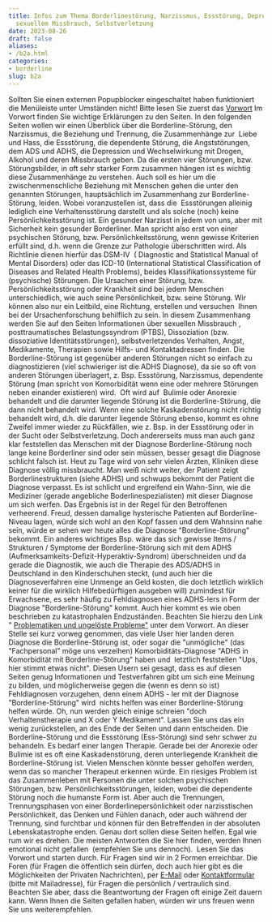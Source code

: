 ```yaml
---
title: Infos zum Thema Borderlinestörung, Narzissmus, Essstörung, Depression, ADHS,
  sexuellem Missbrauch, Selbstverletzung
date: 2023-08-26
draft: false
aliases:
- /b2a.html
categories:
- borderline
slug: b2a
---
```

Sollten Sie  einen externen Popupblocker eingeschaltet haben funktioniert die Menüleiste  unter Umständen nicht!
Bitte lesen Sie zuerst das [Vorwort](https://borderliner.ch/vorwort/vorwort.htm) Im  Vorwort finden Sie wichtige Erklärungen zu den Seiten.
In  den folgenden Seiten wollen wir einen Überblick über die  Borderline-Störung, den Narzissmus, die Beziehung  und Trennung, die Zusammenhänge zur  Liebe und Hass, die Essstörung,  die dependente Störung, die Angststörungen, dem ADS und ADHS, die  Depression und Wechselwirkung mit Drogen, Alkohol und deren Missbrauch  geben.
Da die ersten vier Störungen,    bzw. Störungsbilder, in oft sehr starker Form zusammen hängen ist es wichtig    diese Zusammenhänge zu verstehen.
Auch soll es hier um die zwischenmenschliche Beziehung mit    Menschen gehen die unter den genannten Störungen, hauptsächlich im    Zusammenhang zur Borderline-Störung, leiden. Wobei voranzustellen ist,           dass die     Essstörungen alleinig lediglich eine Verhaltensstörung darstellt und als    solche (noch) keine Persönlichkeitsstörung ist.
Ein    gesunder Narzisst in jedem von uns, aber mit Sicherheit kein gesunder    Borderliner. Man spricht also erst von einer psychischen Störung, bzw. Persönlichkeitsstörung,    wenn gewisse Kriterien erfüllt sind, d.h. wenn die Grenze zur Pathologie    überschritten wird. Als Richtlinie dienen hierfür das DSM-IV  ( Diagnostic and Statistical Manual    of Mental Disorders) oder das ICD-10 (International Statistical Classification    of  Diseases and Related Health Problems), beides Klassifikationssysteme    für (psychische) Störungen.
Die Ursachen einer Störung,    bzw. Persönlichkeitsstörung oder Krankheit sind bei jedem    Menschen unterschiedlich, wie auch seine Persönlichkeit, bzw. seine Störung.    Wir können also nur    ein Leitbild, eine Richtung, erstellen und versuchen         Ihnen bei der Ursachenforschung behilflich zu sein.
In  diesem Zusammenhang                        werden Sie auf den Seiten Informationen über sexuellen Missbrauch                ,  posttraumatisches Belastungssyndrom (PTBS), Dissoziation (bzw. dissoziative  Identitätsstörungen), selbstverletzendes Verhalten, Angst,  Medikamente,  Therapien sowie Hilfs- und Kontaktadressen finden.
Die    Borderline-Störung ist gegenüber anderen Störungen nicht so einfach zu  diagnostizieren (viel schwieriger ist die ADHS Diagnose), da sie so oft  von anderen Störungen überlagert, z. Bsp. Essstörung, Narzissmus, dependente Störung (man spricht von Komorbidität wenn eine oder    mehrere Störungen neben einander existieren) wird.  Oft wird auf     Bulimie oder Anorexie behandelt und die darunter liegende Störung ist die    Borderline-Störung, die dann nicht behandelt wird. Wenn eine solche Kaskadenstörung    nicht richtig behandelt wird, d.h. die darunter liegende Störung ebenso,    kommt es ohne Zweifel immer wieder zu Rückfällen, wie z. Bsp. in der    Essstörung    oder in der Sucht oder Selbstverletzung.
Doch  andererseits muss man auch ganz klar feststellen das Menschen mit der Diagnose  Borderline-Störung  noch lange keine Borderliner sind oder sein müssen, besser gesagt die Diagnose  schlicht falsch ist. Heut zu Tage wird von sehr vielen Ärzten, Kliniken diese  Diagnose völlig missbraucht. Man weiß nicht weiter, der Patient zeigt  Borderlinestrukturen (siehe ADHS) und schwups bekommt der Patient die Diagnose  verpasst. Es ist schlicht und ergreifend ein Wahn-Sinn, wie die Mediziner  (gerade angebliche Boderlinespezialisten) mit dieser Diagnose um sich werfen.  Das Ergebnis ist in der Regel für den Betroffenen verheerend. Freud, dessen  damalige hysterische Patienten auf Borderline-Niveau lagen, würde sich wohl an  den Kopf fassen und dem Wahnsinn nahe sein, würde er sehen wer heute alles die  Diagnose "Borderline-Störung" bekommt.
Ein anderes wichtiges Bsp. wäre das    sich gewisse Items / Strukturen / Symptome der Borderline-Störung sich mit dem ADHS    (Aufmerksamkeits-Defizit-Hyperaktiv-Syndrom) überschneiden und da gerade die    Diagnostik, wie auch die Therapie des ADS/ADHS in Deutschland in den    Kinderschuhen steckt, (und auch hier die Diagnoseverfahren eine Unmenge an    Geld kosten, die doch letztlich wirklich keiner für die wirklich    Hilfebedürftigen ausgeben will) zumindest für Erwachsene, es sehr häufig zu    Fehldiagnosen eines ADHS-lers in Form der Diagnose "Borderline-Störung"    kommt.
Auch    hier kommt es wie oben beschrieben zu katastrophalen Endzuständen. Beachten  Sie hierzu den Link " [Problematiken und ungelöste Probleme"](https://borderliner.ch/vorwort/vorwort.htm) unter dem  Vorwort.
An dieser  Stelle sei kurz vorweg genommen, das viele User hier landen deren Diagnose die Borderline-Störung ist, oder sogar die  "unmögliche" (das  "Fachpersonal" möge uns verzeihen) Komorbiditäts-Diagnose "ADHS  in Komorbidität mit Borderline-Störung" haben und  letztlich  feststellen "Ups, hier stimmt etwas nicht".
Diesen  Usern sei gesagt, dass es auf diesen Seiten genug Informationen und Testverfahren  gibt um sich eine Meinung zu bilden, und möglicherweise gegen die (wenn es denn  so ist) Fehldiagnosen vorzugehen, denn einem ADHS - ler mit der Diagnose  "Borderline-Störung" wird  nichts helfen was einer Borderline-Störung  helfen würde.
Oh, nun werden gleich einige schreien "doch Verhaltenstherapie       und X oder Y Medikament". Lassen Sie uns das ein wenig zurückstellen, an        des Ende der Seiten und dann entscheiden.
Die  Borderline-Störung und die Essstörung (Ess-Störung) sind sehr schwer zu  behandeln. Es bedarf einer langen Therapie.   Gerade bei der Anorexie oder Bulimie ist es oft eine Kaskadenstörung, deren    unterliegende Krankheit die Borderline-Störung ist. Vielen Menschen könnte    besser geholfen werden, wenn das so mancher Therapeut erkennen würde.
Ein    riesiges Problem ist das Zusammenleben mit Personen die unter solchen psychischen Störungen, bzw. Persönlichkeitsstörungen,     leiden, wobei die dependente Störung noch die humanste Form ist.
Aber auch  die Trennungen, Trennungsphasen von einer Borderlinepersönlichkeit oder narzisstischen Persönlichkeit, das  Denken und Fühlen danach, oder auch während der Trennung, sind furchtbar und  können für den Betreffenden in der absoluten Lebenskatastrophe enden. Genau dort sollen diese Seiten  helfen.
Egal wie rum wir es drehen. Die  meisten Antworten die Sie hier finden, werden Ihnen emotional nicht gefallen   (empfehlen Sie uns dennoch).  Lesen Sie das Vorwort und starten durch.
Für  Fragen sind wir in 2 Formen erreichbar. Die Foren (für Fragen die öffentlich  sein dürfen, doch auch hier gibt es die Möglichkeiten der Privaten  Nachrichten), per [E-Mail](mailto:headoffice@borderliner.ch) oder [Kontaktformular](https://borderliner.ch/cgi-data/mailmanager/index.html) (bitte mit Mailadresse), für Fragen die persönlich / vertraulich sind. Beachten  Sie aber, dass die Beantwortung der Fragen oft einige Zeit dauern kann. Wenn    Ihnen die Seiten gefallen haben, würden wir uns freuen wenn Sie uns weiterempfehlen.
